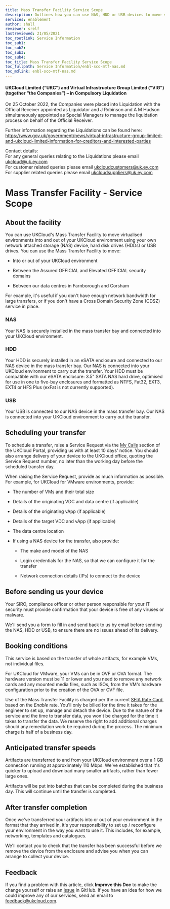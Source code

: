 ```yaml
---
title: Mass Transfer Facility Service Scope
description: Outlines how you can use NAS, HDD or USB devices to move virtualised environments into or out of the UKCloud platform
services: enablement
author: shall
reviewer: srelf
lastreviewed: 21/05/2021
toc_rootlink: Service Information
toc_sub1: 
toc_sub2:
toc_sub3:
toc_sub4:
toc_title: Mass Transfer Facility Service Scope
toc_fullpath: Service Information/enbl-sco-mtf-nas.md
toc_mdlink: enbl-sco-mtf-nas.md
---
```


#### UKCloud Limited (“UKC”) and Virtual Infrastructure Group Limited (“VIG”) (together “the Companies”) – in Compulsory Liquidation

On 25 October 2022, the Companies were placed into Liquidation with the Official Receiver appointed as Liquidator and J Robinson and A M Hudson simultaneously appointed as Special Managers to manage the liquidation process on behalf of the Official Receiver.

Further information regarding the Liquidations can be found here: <https://www.gov.uk/government/news/virtual-infrastructure-group-limited-and-ukcloud-limited-information-for-creditors-and-interested-parties>

Contact details:<br>
For any general queries relating to the Liquidations please email <ukcloud@uk.ey.com><br>
For customer related queries please email <ukcloudcustomers@uk.ey.com><br>
For supplier related queries please email <ukcloudsuppliers@uk.ey.com>

# Mass Transfer Facility - Service Scope

## About the facility

You can use UKCloud's Mass Transfer Facility to move virtualised environments into and out of your UKCloud environment using your own network attached storage (NAS) device, hard disk drives (HDDs) or USB drives. You can use the Mass Transfer Facility to move:

- Into or out of your UKCloud environment

- Between the Assured OFFICIAL and Elevated OFFICIAL security domains

- Between our data centres in Farnborough and Corsham

For example, it's useful if you don't have enough network bandwidth for large transfers, or if you don't have a Cross Domain Security Zone (CDSZ) service in place.

### NAS

Your NAS is securely installed in the mass transfer bay and connected into your UKCloud environment.

### HDD

Your HDD is securely installed in an eSATA enclosure and connected to our NAS device in the mass transfer bay. Our NAS is connected into your UKCloud environment to carry out the transfer. Your HDD must be compatible with our eSATA enclosure: 3.5" SATA NAS hard drive, optimised for use in one to five-bay enclosures and formatted as NTFS, Fat32, EXT3, EXT4 or HFS Plus (exFat is not currently supported).

### USB

Your USB is connected to our NAS device in the mass transfer bay. Our NAS is connected into your UKCloud environment to carry out the transfer.

## Scheduling your transfer

To schedule a transfer, raise a Service Request via the [My Calls](https://portal.skyscapecloud.com/support/ivanti) section of the UKCloud Portal, providing us with at least 10 days' notice. You should also arrange delivery of your device to the UKCloud office, quoting the Service Request number, no later than the working day before the scheduled transfer day.

When raising the Service Request, provide as much information as possible. For example, for UKCloud for VMware environments, provide:

- The number of VMs and their total size

- Details of the originating VDC and data centre (if applicable)

- Details of the originating vApp (if applicable)

- Details of the target VDC and vApp (if applicable)

- The data centre location

- If using a NAS device for the transfer, also provide:

  - The make and model of the NAS

  - Login credentials for the NAS, so that we can configure it for the transfer

  - Network connection details (IPs) to connect to the device

## Before sending us your device

Your SIRO, compliance officer or other person responsible for your IT security must provide confirmation that your device is free of any viruses or malware.

We'll send you a form to fill in and send back to us by email before sending the NAS, HDD or USB, to ensure there are no issues ahead of its delivery.

## Booking conditions

This service is based on the transfer of whole artifacts, for example VMs, not individual files.

For UKCloud for VMware, your VMs can be in OVF or OVA format. The hardware version must be 11 or lower and you need to remove any network cards and any mounted media files, such as ISOs, from the VM's hardware configuration prior to the creation of the OVA or OVF file.

Use of the Mass Transfer Facility is charged per the current [SFIA Rate Card](https://ukcloud.com/sfia), based on the *Enable* rate. You'll only be billed for the time it takes for the engineer to set up, manage and detach the device. Due to the nature of the service and the time to transfer data, you won't be charged for the time it takes to transfer the data. We reserve the right to add additional charges should any remediation work be required during the process. The minimum charge is half of a business day.

## Anticipated transfer speeds

Artifacts are transferred to and from your UKCloud environment over a 1 GB connection running at approximately 110 Mbps. We've established that it's quicker to upload and download many smaller artifacts, rather than fewer large ones.

Artifacts will be put into batches that can be completed during the business day. This will continue until the transfer is completed.

## After transfer completion

Once we've transferred your artifacts into or out of your environment in the format that they arrived in, it's your responsibility to set up / reconfigure your environment in the way you want to use it. This includes, for example, networking, templates and catalogues.

We'll contact you to check that the transfer has been successful before we remove the device from the enclosure and advise you when you can arrange to collect your device.

## Feedback

If you find a problem with this article, click **Improve this Doc** to make the change yourself or raise an [issue](https://github.com/UKCloud/documentation/issues) in GitHub. If you have an idea for how we could improve any of our services, send an email to <feedback@ukcloud.com>.

